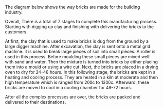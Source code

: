 The diagram below shows the way bricks are made for the building industry.


Overall, There is a total of 7 stages to complete this manufacturing process. Starting with digging up clay and finishing with delivering the bricks to the customers.


At first, the clay that is used to make bricks is dug from the ground by a large digger machine. After excavation, the clay is sent onto a metal grid machine. it is used to break large pieces of soil into small pieces. A roller is used in this process. Before moulding these small pieces are mixed well with sand and water. Then the mixture is turned into bricks by either placing them into a mould or using a wire cut. Next, the bricks are placed in a drying oven to dry for 24-48 hours. In this following stage, the bricks are kept in a heating and cooling process. They are heated in a kiln at moderate and then high temperature which is ranged from 200c to 1300c. Afterward, these bricks are moved to cool in a cooling chamber for 48-72 hours.


After all the complex processes are over, the bricks are packed and delivered to their destinations.
